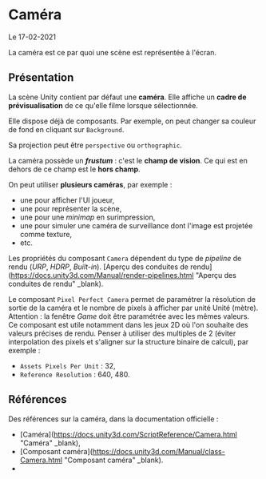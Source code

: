 # Caméra

Le 17-02-2021

La caméra est ce par quoi une scène est représentée à l'écran.

## Présentation

La scène Unity contient par défaut une **caméra**. Elle affiche un **cadre de prévisualisation** de ce qu'elle filme lorsque sélectionnée.

Elle dispose déjà de composants. Par exemple, on peut changer sa couleur de fond en cliquant sur `Background`.

Sa projection peut être `perspective` ou `orthographic`.

La caméra possède un ***frustum*** : c'est le **champ de vision**. Ce qui est en dehors de ce champ est le **hors champ**.

On peut utiliser **plusieurs caméras**, par exemple :
- une pour afficher l'UI joueur,
- une pour représenter la scène,
- une pour une *minimap* en surimpression,
- une pour simuler une caméra de surveillance dont l'image est projetée comme texture,
- etc.

Les propriétés du composant `Camera` dépendent du type de *pipeline* de rendu (*URP*, *HDRP*, *Built-in*). [Aperçu des conduites de rendu](https://docs.unity3d.com/Manual/render-pipelines.html "Aperçu des conduites de rendu" _blank).

Le composant `Pixel Perfect Camera` permet de paramétrer la résolution de sortie de la caméra et le nombre de pixels à afficher par unité Unité (mètre). Attention : la fenêtre *Game* doit être paramétrée avec les mêmes valeurs. Ce composant est utile notamment dans les jeux 2D où l'on souhaite des valeurs précises de rendu. Penser à utiliser des multiples de 2 (éviter interpolation des pixels et s'aligner sur la structure binaire de calcul), par exemple :
- `Assets Pixels Per Unit` : 32,
- `Reference Resolution` : 640, 480.

## Références

Des références sur la caméra, dans la documentation officielle :
- [Caméra](https://docs.unity3d.com/ScriptReference/Camera.html "Caméra" _blank), 
- [Composant caméra](https://docs.unity3d.com/Manual/class-Camera.html "Composant caméra" _blank).
- 